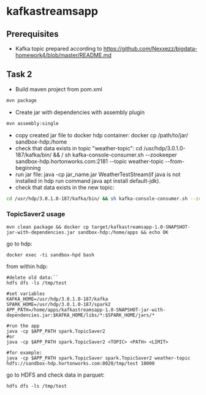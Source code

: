 # kafkastreamsapp
## Prerequisites
* Kafka topic prepared according to 
https://github.com/Nexxezz/bigdata-homework4/blob/master/README.md

## Task 2
* Build maven project from pom.xml
```bash
mvn package
```
* Create jar with dependencies with assembly plugin
```bash
mvn assembly:single
```
* copy created jar file to docker hdp container: docker cp /path/to/jar/ sandbox-hdp:/home
* check that data exists in topic "weather-topic": cd /usr/hdp/3.0.1.0-187/kafka/bin/ && /
sh kafka-console-consumer.sh --zookeeper sandbox-hdp.hortonworks.com:2181 --topic weather-topic --from-beginning
* run jar file: java -cp jar_name.jar WeatherTestStream(if java is not installed in hdp run command java apt install default-jdk).
* check that data exists in the new topic: 
```bash
cd /usr/hdp/3.0.1.0-187/kafka/bin/ && sh kafka-console-consumer.sh --zookeeper sandbox-hdp.hortonworks.com:2181 --topic weather-topic-output --from-beginning
```





### TopicSaver2 usage
```
mvn clean package && docker cp target/kafkastreamsapp-1.0-SNAPSHOT-jar-with-dependencies.jar sandbox-hdp:/home/apps && echo OK
```
go to hdp:
```
docker exec -ti sandbox-hpd bash
```

from within hdp:
```
#delete old data:``
hdfs dfs -ls /tmp/test

#set variables
KAFKA_HOME=/usr/hdp/3.0.1.0-187/kafka
SPARK_HOME=/usr/hdp/3.0.1.0-187/spark2
APP_PATH=/home/apps/kafkastreamsapp-1.0-SNAPSHOT-jar-with-dependencies.jar:$KAFKA_HOME/libs/*:$SPARK_HOME/jars/*

#run the app
java -cp $APP_PATH spark.TopicSaver2 
#or
java -cp $APP_PATH spark.TopicSaver2 <TOPIC> <PATH> <LIMIT>

#for example:
java -cp $APP_PATH spark.TopicSaver spark.TopicSaver2 weather-topic hdfs://sandbox-hdp.hortonworks.com:8020/tmp/test 10000
```
go to HDFS and check data in parquet:
```
hdfs dfs -ls /tmp/test
```